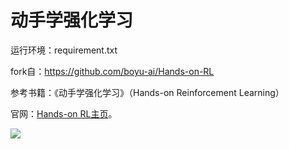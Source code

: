 # 动手学强化学习

运行环境：requirement.txt

fork自：https://github.com/boyu-ai/Hands-on-RL

参考书籍：《动手学强化学习》（Hands-on Reinforcement Learning）

官网：[Hands-on RL主页](https://hrl.boyuai.com/)。

![](https://boyuai.oss-cn-shanghai.aliyuncs.com/disk/tmp/hrl-poster.jpeg)

